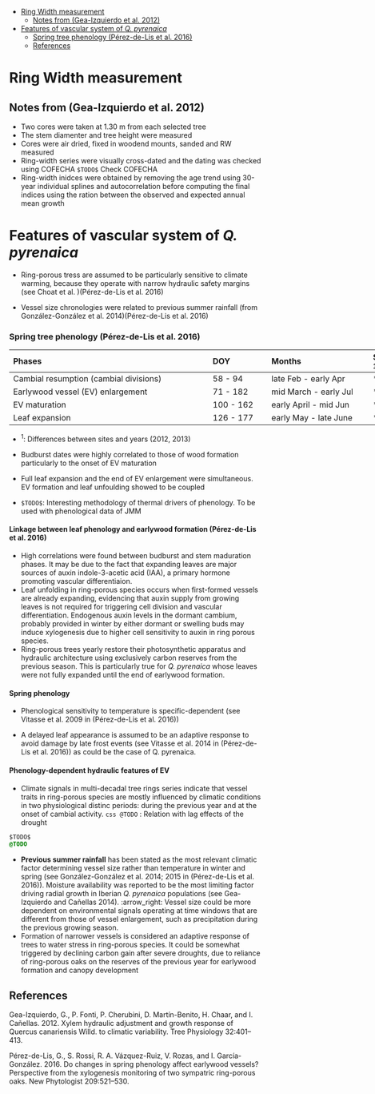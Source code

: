-   [Ring Width measurement](#ring-width-measurement)
    -   [Notes from (Gea-Izquierdo et al. 2012)](#notes-from-geaizquierdo2012tree)
-   [Features of vascular system of *Q. pyrenaica*](#features-of-vascular-system-of-q.-pyrenaica)
    -   [Spring tree phenology (Pérez-de-Lis et al. 2016)](#spring-tree-phenology-perezdelis2016)
    -   [References](#references)

Ring Width measurement
======================

Notes from (Gea-Izquierdo et al. 2012)
--------------------------------------

-   Two cores were taken at 1.30 m from each selected tree
-   The stem diamenter and tree height were measured
-   Cores were air dried, fixed in woodend mounts, sanded and RW measured
-   Ring-width series were visually cross-dated and the dating was checked using COFECHA `$TODO$` Check COFECHA
-   Ring-width inidces were obtained by removing the age trend using 30-year individual splines and autocorrelation before computing the final indices using the ration between the observed and expected annual mean growth

Features of vascular system of *Q. pyrenaica*
=============================================

-   Ring-porous tress are assumed to be particularly sensitive to climate warming, because they operate with narrow hydraulic safety margins (see Choat et al. )(Pérez-de-Lis et al. 2016)

-   Vessel size chronologies were related to previous summer rainfall (from González-González et al. 2014)(Pérez-de-Lis et al. 2016)

### Spring tree phenology (Pérez-de-Lis et al. 2016)

<table style="width:164%;">
<colgroup>
<col width="56%" />
<col width="16%" />
<col width="33%" />
<col width="29%" />
<col width="27%" />
</colgroup>
<thead>
<tr class="header">
<th align="left">Phases</th>
<th align="left">DOY</th>
<th align="left">Months</th>
<th align="left">Sites <sup>1</sup></th>
<th align="left">Year <sup>1</sup></th>
</tr>
</thead>
<tbody>
<tr class="odd">
<td align="left">Cambial resumption (cambial divisions)</td>
<td align="left">58 - 94</td>
<td align="left">late Feb - early Apr</td>
<td align="left">***</td>
<td align="left">-</td>
</tr>
<tr class="even">
<td align="left">Earlywood vessel (EV) enlargement</td>
<td align="left">71 - 182</td>
<td align="left">mid March - early Jul</td>
<td align="left">***</td>
<td align="left">***</td>
</tr>
<tr class="odd">
<td align="left">EV maturation</td>
<td align="left">100 - 162</td>
<td align="left">early April - mid Jun</td>
<td align="left">***</td>
<td align="left">***</td>
</tr>
<tr class="even">
<td align="left">Leaf expansion</td>
<td align="left">126 - 177</td>
<td align="left">early May - late June</td>
<td align="left">***</td>
<td align="left">***</td>
</tr>
</tbody>
</table>

-   <sup>1</sup>: Differences between sites and years (2012, 2013)

-   Budburst dates were highly correlated to those of wood formation particularly to the onset of EV maturation
-   Full leaf expansion and the end of EV enlargement were simultaneous. EV formation and leaf unfoulding showed to be coupled

-   `$TODO$`: Interesting methodology of thermal drivers of phenology. To be used with phenological data of JMM

#### Linkage between leaf phenology and earlywood formation (Pérez-de-Lis et al. 2016)

-   High correlations were found between budburst and stem maduration phases. It may be due to the fact that expanding leaves are major sources of auxin indole-3-acetic acid (IAA), a primary hormone promoting vascular differentiaion.
-   Leaf unfolding in ring-porous species occurs when first-formed vessels are already expanding, evidencing that auxin supply from growing leaves is not required for triggering cell division and vascular differentiation. Endogenous auxin levels in the dormant cambium, probably provided in winter by either dormant or swelling buds may induce xylogenesis due to higher cell sensitivity to auxin in ring porous species.
-   Ring-porous trees yearly restore their photosynthetic apparatus and hydraulic architecture using exclusively carbon reserves from the previous season. This is particularly true for *Q. pyrenaica* whose leaves were not fully expanded until the end of earlywood formation.

#### Spring phenology

-   Phenological sensitivity to temperature is specific-dependent (see Vitasse et al. 2009 in (Pérez-de-Lis et al. 2016))

-   A delayed leaf appearance is assumed to be an adaptive response to avoid damage by late frost events (see Vitasse et al. 2014 in (Pérez-de-Lis et al. 2016)) as could be the case of Q. pyrenaica.

#### Phenology-dependent hydraulic features of EV

-   Climate signals in multi-decadal tree rings series indicate that vessel traits in ring-porous species are mostly influenced by climatic conditions in two physiological distinc periods: during the previous year and at the onset of cambial activity. `css @TODO` : Relation with lag effects of the drought

``` css
$TODO$
@TODO
```

-   **Previous summer rainfall** has been stated as the most relevant climatic factor determining vessel size rather than temperature in winter and spring (see González-González et al. 2014; 2015 in (Pérez-de-Lis et al. 2016)). Moisture availability was reported to be the most limiting factor driving radial growth in Iberian *Q. pyrenaica* populations (see Gea-Izquierdo and Cañellas 2014). :arrow\_right: Vessel size could be more dependent on environmental signals operating at time windows that are different from those of vessel enlargement, such as precipitation during the previous growing season.
-   Formation of narrower vessels is considered an adaptive response of trees to water stress in ring-porous species. It could be somewhat triggered by declining carbon gain after severe droughts, due to reliance of ring-porous oaks on the reserves of the previous year for earlywood formation and canopy development

References
----------

Gea-Izquierdo, G., P. Fonti, P. Cherubini, D. Martín-Benito, H. Chaar, and I. Cañellas. 2012. Xylem hydraulic adjustment and growth response of Quercus canariensis Willd. to climatic variability. Tree Physiology 32:401–413.

Pérez-de-Lis, G., S. Rossi, R. A. Vázquez-Ruiz, V. Rozas, and I. García-González. 2016. Do changes in spring phenology affect earlywood vessels? Perspective from the xylogenesis monitoring of two sympatric ring-porous oaks. New Phytologist 209:521–530.
